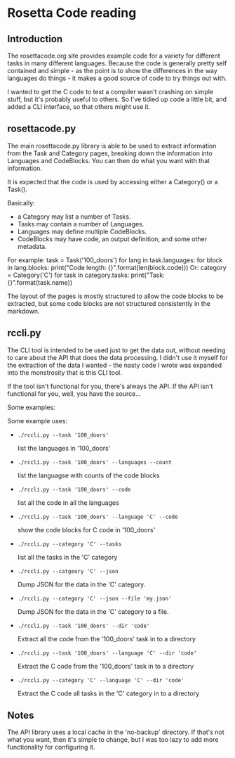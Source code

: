 # Rosetta Code reading

## Introduction

The rosettacode.org site provides example code for a variety
for different tasks in many different languages. Because the
code is generally pretty self contained and simple - as the
point is to show the differences in the way languages do
things - it makes a good source of code to try things out
with.

I wanted to get the C code to test a compiler wasn't crashing
on simple stuff, but it's probably useful to others. So I've
tidied up code a little bit, and added a CLI interface, so
that others might use it.


## rosettacode.py

The main rosettacode.py library is able to be used to extract
information from the Task and Category pages, breaking down
the information into Languages and CodeBlocks. You can then
do what you want with that information.

It is expected that the code is used by accessing either a
Category(<name>) or a Task(<name>).

Basically:
  * a Category may list a number of Tasks.
  * Tasks may contain a number of Languages.
  * Languages may define multiple CodeBlocks.
  * CodeBlocks may have code, an output definition, and some
    other metadata.

For example:
    task = Task('100_doors')
    for lang in task.languages:
        for block in lang.blocks:
            print("Code length: {}".format(len(block.code)))
Or:
    category = Category('C')
    for task in category.tasks:
        print("Task: {}".format(task.name))

The layout of the pages is mostly structured to allow the
code blocks to be extracted, but some code blocks are not
structured consistently in the markdown.


## rccli.py

The CLI tool is intended to be used just to get the data out,
without needing to care about the API that does the data
processing. I didn't use it myself for the extraction of the
data I wanted - the nasty code I wrote was expanded into the
monstrosity that is this CLI tool.

If the tool isn't functional for you, there's always the API.
If the API isn't functional for you, well, you have the source...

Some examples:

Some example uses:

* `./rccli.py --task '100_doors'`

    list the languages in '100_doors'

* `./rccli.py --task '100_doors' --languages --count`

    list the languagse with counts of the code blocks

* `./rccli.py --task '100_doors' --code`

    list all the code in all the languages

* `./rccli.py --task '100_doors' --language 'C' --code`

    show the code blocks for C code in '100_doors'

* `./rccli.py --category 'C' --tasks`

    list all the tasks in the 'C' category

* `./rccli.py --catgeory 'C' --json`

    Dump JSON for the data in the 'C' category.

* `./rccli.py --category 'C' --json --file 'my.json'`

    Dump JSON for the data in the 'C' category to a file.

* `./rccli.py --task '100_doors' --dir 'code'`

    Extract all the code from the '100_doors' task in to a directory

* `./rccli.py --task '100_doors' --language 'C' --dir 'code'`

    Extract the C code from the '100_doors' task in to a directory

* `./rccli.py --category 'C' --language 'C' --dir 'code'`

    Extract the C code all tasks in the 'C' category in to a directory


## Notes

The API library uses a local cache in the 'no-backup'
directory. If that's not what you want, then it's simple
to change, but I was too lazy to add more functionality for
configuring it.
